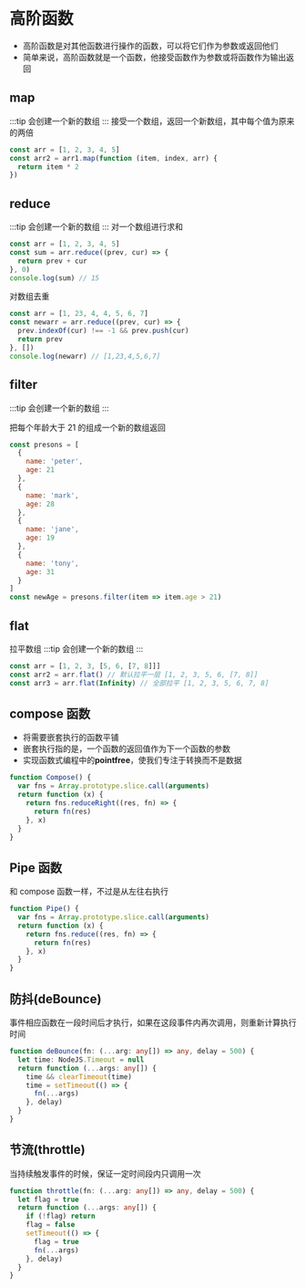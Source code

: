 # 高阶函数

- 高阶函数是对其他函数进行操作的函数，可以将它们作为参数或返回他们
- 简单来说，高阶函数就是一个函数，他接受函数作为参数或将函数作为输出返回

## map

:::tip
会创建一个新的数组
:::
接受一个数组，返回一个新数组，其中每个值为原来的两倍

```js
const arr = [1, 2, 3, 4, 5]
const arr2 = arr1.map(function (item, index, arr) {
  return item * 2
})
```

## reduce

:::tip
会创建一个新的数组
:::
对一个数组进行求和

```js
const arr = [1, 2, 3, 4, 5]
const sum = arr.reduce((prev, cur) => {
  return prev + cur
}, 0)
console.log(sum) // 15
```

对数组去重

```js
const arr = [1, 23, 4, 4, 5, 6, 7]
const newarr = arr.reduce((prev, cur) => {
  prev.indexOf(cur) !== -1 && prev.push(cur)
  return prev
}, [])
console.log(newarr) // [1,23,4,5,6,7]
```

## filter

:::tip
会创建一个新的数组
:::

把每个年龄大于 21 的组成一个新的数组返回

```js
const presons = [
  {
    name: 'peter',
    age: 21
  },
  {
    name: 'mark',
    age: 28
  },
  {
    name: 'jane',
    age: 19
  },
  {
    name: 'tony',
    age: 31
  }
]
const newAge = presons.filter(item => item.age > 21)
```

## flat

拉平数组
:::tip
会创建一个新的数组
:::

```js
const arr = [1, 2, 3, [5, 6, [7, 8]]]
const arr2 = arr.flat() // 默认拉平一层 [1, 2, 3, 5, 6, [7, 8]]
const arr3 = arr.flat(Infinity) // 全部拉平 [1, 2, 3, 5, 6, 7, 8]
```

## compose 函数

- 将需要嵌套执行的函数平铺
- 嵌套执行指的是，一个函数的返回值作为下一个函数的参数
- 实现函数式编程中的**pointfree**，使我们专注于转换而不是数据

```js
function Compose() {
  var fns = Array.prototype.slice.call(arguments)
  return function (x) {
    return fns.reduceRight((res, fn) => {
      return fn(res)
    }, x)
  }
}
```

## Pipe 函数

和 compose 函数一样，不过是从左往右执行

```js
function Pipe() {
  var fns = Array.prototype.slice.call(arguments)
  return function (x) {
    return fns.reduce((res, fn) => {
      return fn(res)
    }, x)
  }
}
```

## 防抖(deBounce)

<deBounceHoc/> 事件相应函数在一段时间后才执行，如果在这段事件内再次调用，则重新计算执行时间

```ts
function deBounce(fn: (...arg: any[]) => any, delay = 500) {
  let time: NodeJS.Timeout = null
  return function (...args: any[]) {
    time && clearTimeout(time)
    time = setTimeout(() => {
      fn(...args)
    }, delay)
  }
}
```

## 节流(throttle)

<throttleHoc />
当持续触发事件的时候，保证一定时间段内只调用一次

```ts
function throttle(fn: (...arg: any[]) => any, delay = 500) {
  let flag = true
  return function (...args: any[]) {
    if (!flag) return
    flag = false
    setTimeout(() => {
      flag = true
      fn(...args)
    }, delay)
  }
}
```
